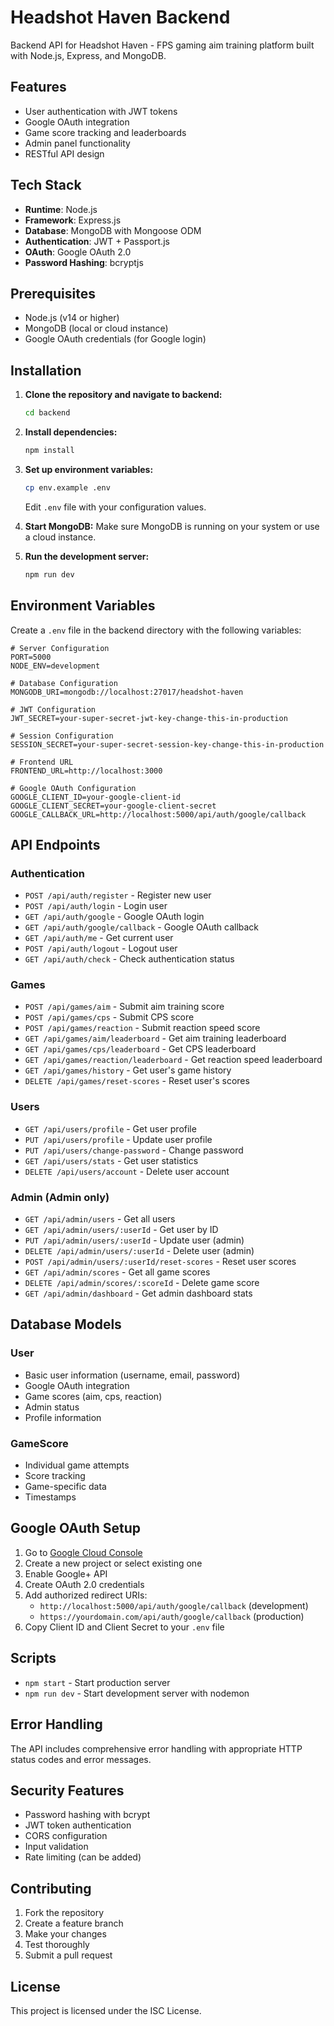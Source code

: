 # Headshot Haven Backend

Backend API for Headshot Haven - FPS gaming aim training platform built with Node.js, Express, and MongoDB.

## Features

- User authentication with JWT tokens
- Google OAuth integration
- Game score tracking and leaderboards
- Admin panel functionality
- RESTful API design

## Tech Stack

- **Runtime**: Node.js
- **Framework**: Express.js
- **Database**: MongoDB with Mongoose ODM
- **Authentication**: JWT + Passport.js
- **OAuth**: Google OAuth 2.0
- **Password Hashing**: bcryptjs

## Prerequisites

- Node.js (v14 or higher)
- MongoDB (local or cloud instance)
- Google OAuth credentials (for Google login)

## Installation

1. **Clone the repository and navigate to backend:**
   ```bash
   cd backend
   ```

2. **Install dependencies:**
   ```bash
   npm install
   ```

3. **Set up environment variables:**
   ```bash
   cp env.example .env
   ```
   Edit `.env` file with your configuration values.

4. **Start MongoDB:**
   Make sure MongoDB is running on your system or use a cloud instance.

5. **Run the development server:**
   ```bash
   npm run dev
   ```

## Environment Variables

Create a `.env` file in the backend directory with the following variables:

```env
# Server Configuration
PORT=5000
NODE_ENV=development

# Database Configuration
MONGODB_URI=mongodb://localhost:27017/headshot-haven

# JWT Configuration
JWT_SECRET=your-super-secret-jwt-key-change-this-in-production

# Session Configuration
SESSION_SECRET=your-super-secret-session-key-change-this-in-production

# Frontend URL
FRONTEND_URL=http://localhost:3000

# Google OAuth Configuration
GOOGLE_CLIENT_ID=your-google-client-id
GOOGLE_CLIENT_SECRET=your-google-client-secret
GOOGLE_CALLBACK_URL=http://localhost:5000/api/auth/google/callback
```

## API Endpoints

### Authentication

- `POST /api/auth/register` - Register new user
- `POST /api/auth/login` - Login user
- `GET /api/auth/google` - Google OAuth login
- `GET /api/auth/google/callback` - Google OAuth callback
- `GET /api/auth/me` - Get current user
- `POST /api/auth/logout` - Logout user
- `GET /api/auth/check` - Check authentication status

### Games

- `POST /api/games/aim` - Submit aim training score
- `POST /api/games/cps` - Submit CPS score
- `POST /api/games/reaction` - Submit reaction speed score
- `GET /api/games/aim/leaderboard` - Get aim training leaderboard
- `GET /api/games/cps/leaderboard` - Get CPS leaderboard
- `GET /api/games/reaction/leaderboard` - Get reaction speed leaderboard
- `GET /api/games/history` - Get user's game history
- `DELETE /api/games/reset-scores` - Reset user's scores

### Users

- `GET /api/users/profile` - Get user profile
- `PUT /api/users/profile` - Update user profile
- `PUT /api/users/change-password` - Change password
- `GET /api/users/stats` - Get user statistics
- `DELETE /api/users/account` - Delete user account

### Admin (Admin only)

- `GET /api/admin/users` - Get all users
- `GET /api/admin/users/:userId` - Get user by ID
- `PUT /api/admin/users/:userId` - Update user (admin)
- `DELETE /api/admin/users/:userId` - Delete user (admin)
- `POST /api/admin/users/:userId/reset-scores` - Reset user scores
- `GET /api/admin/scores` - Get all game scores
- `DELETE /api/admin/scores/:scoreId` - Delete game score
- `GET /api/admin/dashboard` - Get admin dashboard stats

## Database Models

### User
- Basic user information (username, email, password)
- Google OAuth integration
- Game scores (aim, cps, reaction)
- Admin status
- Profile information

### GameScore
- Individual game attempts
- Score tracking
- Game-specific data
- Timestamps

## Google OAuth Setup

1. Go to [Google Cloud Console](https://console.cloud.google.com/)
2. Create a new project or select existing one
3. Enable Google+ API
4. Create OAuth 2.0 credentials
5. Add authorized redirect URIs:
   - `http://localhost:5000/api/auth/google/callback` (development)
   - `https://yourdomain.com/api/auth/google/callback` (production)
6. Copy Client ID and Client Secret to your `.env` file

## Scripts

- `npm start` - Start production server
- `npm run dev` - Start development server with nodemon

## Error Handling

The API includes comprehensive error handling with appropriate HTTP status codes and error messages.

## Security Features

- Password hashing with bcrypt
- JWT token authentication
- CORS configuration
- Input validation
- Rate limiting (can be added)

## Contributing

1. Fork the repository
2. Create a feature branch
3. Make your changes
4. Test thoroughly
5. Submit a pull request

## License

This project is licensed under the ISC License. 